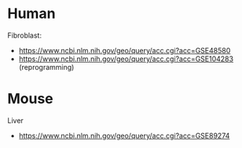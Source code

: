 # Human 
Fibroblast: 
* https://www.ncbi.nlm.nih.gov/geo/query/acc.cgi?acc=GSE48580
* https://www.ncbi.nlm.nih.gov/geo/query/acc.cgi?acc=GSE104283 (reprogramming)

# Mouse
Liver
* https://www.ncbi.nlm.nih.gov/geo/query/acc.cgi?acc=GSE89274 

